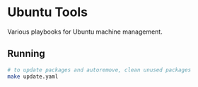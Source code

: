 # Ubuntu Tools

Various playbooks for Ubuntu machine management.

## Running

```bash
# to update packages and autoremove, clean unused packages
make update.yaml
```